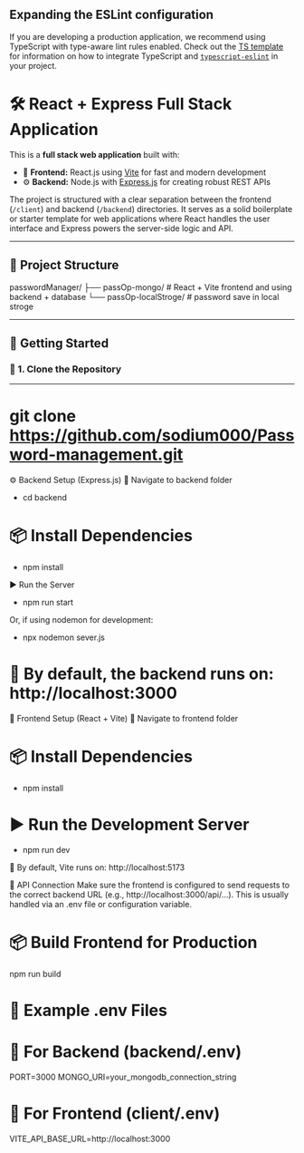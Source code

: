 
## Expanding the ESLint configuration

If you are developing a production application, we recommend using TypeScript with type-aware lint rules enabled. Check out the [TS template](https://github.com/vitejs/vite/tree/main/packages/create-vite/template-react-ts) for information on how to integrate TypeScript and [`typescript-eslint`](https://typescript-eslint.io) in your project.




# 🛠️ React + Express Full Stack Application

This is a **full stack web application** built with:

- 🧩 **Frontend:** React.js using [Vite](https://vitejs.dev/) for fast and modern development
- ⚙️ **Backend:** Node.js with [Express.js](https://expressjs.com/) for creating robust REST APIs

The project is structured with a clear separation between the frontend (`/client`) and backend (`/backend`) directories. It serves as a solid boilerplate or starter template for web applications where React handles the user interface and Express powers the server-side logic and API.

---

## 🧩 Project Structure

passwordManager/
├── passOp-mongo/ # React + Vite frontend and using backend + database 
└── passOp-localStroge/ # password save in local stroge 


---

## 🚀 Getting Started

### 📁 1. Clone the Repository

---

 # git clone https://github.com/sodium000/Password-management.git

⚙️ Backend Setup (Express.js)
📍 Navigate to backend folder

- cd backend

# 📦 Install Dependencies

- npm install

▶️ Run the Server

- npm run start

Or, if using nodemon for development:

- npx nodemon sever.js

# 📝 By default, the backend runs on: http://localhost:3000

🎨 Frontend Setup (React + Vite)
📍 Navigate to frontend folder


# 📦 Install Dependencies
 
- npm install

# ▶️ Run the Development Server

- npm run dev

📝 By default, Vite runs on: http://localhost:5173

🔄 API Connection
Make sure the frontend is configured to send requests to the correct backend URL (e.g., http://localhost:3000/api/...).
This is usually handled via an .env file or configuration variable.

# 📦 Build Frontend for Production


npm run build



# 📂 Example .env Files
# 🔧 For Backend (backend/.env)

PORT=3000
MONGO_URI=your_mongodb_connection_string

# 🎨 For Frontend (client/.env)

VITE_API_BASE_URL=http://localhost:3000


